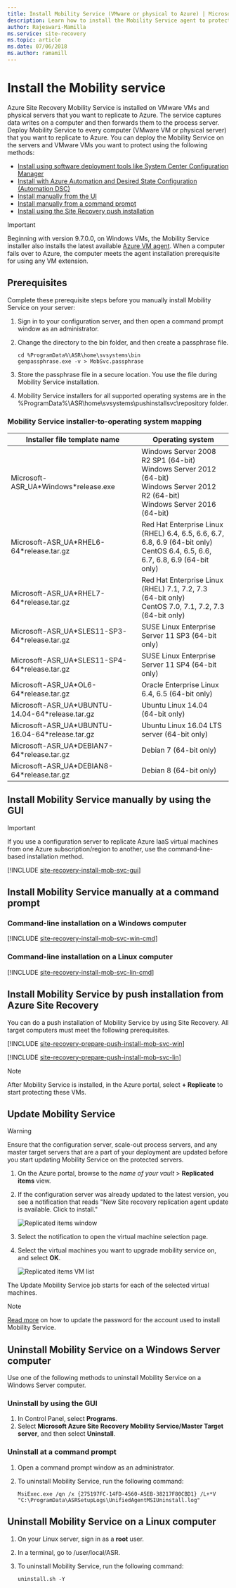 ```yaml
---
title: Install Mobility Service (VMware or physical to Azure) | Microsoft Docs
description: Learn how to install the Mobility Service agent to protect your on-premises VMware VMs and physical servers with Azure Site Recovery.
author: Rajeswari-Mamilla
ms.service: site-recovery
ms.topic: article
ms.date: 07/06/2018
ms.author: ramamill
---
```


# Install the Mobility service 

Azure Site Recovery Mobility Service is installed on VMware VMs and physical servers that you want to replicate to Azure. The service captures data writes on a computer and then forwards them to the process server. Deploy Mobility Service to every computer (VMware VM or physical server) that you want to replicate to Azure. You can deploy the Mobility Service on the servers and VMware VMs you want to protect using the following methods:


* [Install using software deployment tools like System Center Configuration Manager](vmware-azure-mobility-install-configuration-mgr.md)
* [Install with Azure Automation and Desired State Configuration (Automation DSC)](vmware-azure-mobility-deploy-automation-dsc.md)
* [Install manually from the UI](vmware-azure-install-mobility-service.md#install-mobility-service-manually-by-using-the-gui)
* [Install manually from a command prompt](vmware-azure-install-mobility-service.md#install-mobility-service-manually-at-a-command-prompt)
* [Install using the Site Recovery push installation](vmware-azure-install-mobility-service.md#install-mobility-service-by-push-installation-from-azure-site-recovery)


>[!IMPORTANT]
> Beginning with version 9.7.0.0, on Windows VMs, the Mobility Service installer also installs the latest available [Azure VM agent](../virtual-machines/extensions/features-windows.md#azure-vm-agent). When a computer fails over to Azure, the computer meets the agent installation prerequisite for using any VM extension.

## Prerequisites
Complete these prerequisite steps before you manually install Mobility Service on your server:
1. Sign in to your configuration server, and then open a command prompt window as an administrator.
2. Change the directory to the bin folder, and then create a passphrase file.

    ```
    cd %ProgramData%\ASR\home\svsystems\bin
    genpassphrase.exe -v > MobSvc.passphrase
    ```
3. Store the passphrase file in a secure location. You use the file during Mobility Service installation.
4. Mobility Service installers for all supported operating systems are in the %ProgramData%\ASR\home\svsystems\pushinstallsvc\repository folder.

### Mobility Service installer-to-operating system mapping

| Installer file template name| Operating system |
|---|--|
|Microsoft-ASR\_UA\*Windows\*release.exe | Windows Server 2008 R2 SP1 (64-bit) </br> Windows Server 2012 (64-bit) </br> Windows Server 2012 R2 (64-bit) </br> Windows Server 2016 (64-bit) |
|Microsoft-ASR\_UA\*RHEL6-64*release.tar.gz| Red Hat Enterprise Linux (RHEL) 6.4, 6.5, 6.6, 6.7, 6.8, 6.9 (64-bit only) </br> CentOS 6.4, 6.5, 6.6, 6.7, 6.8, 6.9 (64-bit only) |
|Microsoft-ASR\_UA\*RHEL7-64\*release.tar.gz | Red Hat Enterprise Linux (RHEL) 7.1, 7.2, 7.3 (64-bit only) </br> CentOS 7.0, 7.1, 7.2, 7.3 (64-bit only) |
|Microsoft-ASR\_UA\*SLES11-SP3-64\*release.tar.gz| SUSE Linux Enterprise Server 11 SP3 (64-bit only)|
|Microsoft-ASR\_UA\*SLES11-SP4-64\*release.tar.gz| SUSE Linux Enterprise Server 11 SP4 (64-bit only)|
|Microsoft-ASR\_UA\*OL6-64\*release.tar.gz | Oracle Enterprise Linux 6.4, 6.5 (64-bit only)|
|Microsoft-ASR\_UA\*UBUNTU-14.04-64\*release.tar.gz | Ubuntu Linux 14.04 (64-bit only)|
|Microsoft-ASR\_UA\*UBUNTU-16.04-64\*release.tar.gz | Ubuntu Linux 16.04 LTS server (64-bit only)|
|Microsoft-ASR_UA\*DEBIAN7-64\*release.tar.gz | Debian 7 (64-bit only)|
|Microsoft-ASR_UA\*DEBIAN8-64\*release.tar.gz | Debian 8 (64-bit only)|


## Install Mobility Service manually by using the GUI

>[!IMPORTANT]
> If you use a configuration server to replicate Azure IaaS virtual machines from one Azure subscription/region to another, use the command-line-based installation method.

[!INCLUDE [site-recovery-install-mob-svc-gui](../../includes/site-recovery-install-mob-svc-gui.md)]

## Install Mobility Service manually at a command prompt

### Command-line installation on a Windows computer
[!INCLUDE [site-recovery-install-mob-svc-win-cmd](../../includes/site-recovery-install-mob-svc-win-cmd.md)]

### Command-line installation on a Linux computer
[!INCLUDE [site-recovery-install-mob-svc-lin-cmd](../../includes/site-recovery-install-mob-svc-lin-cmd.md)]


## Install Mobility Service by push installation from Azure Site Recovery
You can do a push installation of Mobility Service by using Site Recovery. All target computers must meet the following prerequisites.

[!INCLUDE [site-recovery-prepare-push-install-mob-svc-win](../../includes/site-recovery-prepare-push-install-mob-svc-win.md)]

[!INCLUDE [site-recovery-prepare-push-install-mob-svc-lin](../../includes/site-recovery-prepare-push-install-mob-svc-lin.md)]


> [!NOTE]
After Mobility Service is installed, in the Azure portal, select **+ Replicate** to start protecting these VMs.

## Update Mobility Service

> [!WARNING]
> Ensure that the configuration server, scale-out process servers, and any master target servers that are a part of your deployment are updated before you start updating Mobility Service on the protected servers.

1. On the Azure portal, browse to the *name of your vault* > **Replicated items** view.
2. If the configuration server was already updated to the latest version, you see a notification that reads "New Site recovery replication agent update is available. Click to install."

     ![Replicated items window](.\media\vmware-azure-install-mobility-service\replicated-item-notif.png)
3. Select the notification to open the virtual machine selection page.
4. Select the virtual machines you want to upgrade mobility service on, and select **OK**.

     ![Replicated items VM list](.\media\vmware-azure-install-mobility-service\update-okpng.png)

The Update Mobility Service job starts for each of the selected virtual machines.

> [!NOTE]
> [Read more](vmware-azure-manage-configuration-server.md) on how to update the password for the account used to install Mobility Service.

## Uninstall Mobility Service on a Windows Server computer
Use one of the following methods to uninstall Mobility Service on a Windows Server computer.

### Uninstall by using the GUI
1. In Control Panel, select **Programs**.
2. Select **Microsoft Azure Site Recovery Mobility Service/Master Target server**, and then select **Uninstall**.

### Uninstall at a command prompt
1. Open a command prompt window as an administrator.
2. To uninstall Mobility Service, run the following command:

    ```
    MsiExec.exe /qn /x {275197FC-14FD-4560-A5EB-38217F80CBD1} /L+*V "C:\ProgramData\ASRSetupLogs\UnifiedAgentMSIUninstall.log"
    ```

## Uninstall Mobility Service on a Linux computer
1. On your Linux server, sign in as a **root** user.
2. In a terminal, go to /user/local/ASR.
3. To uninstall Mobility Service, run the following command:

    ```
    uninstall.sh -Y
    ```
